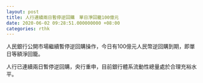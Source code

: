 ```yaml
---
layout: post
title: 人行連續兩日暫停逆回購　單日淨回籠100億元
date: 2020-06-02 09:28:51.000000000 +08:00
categories: rthk
---
```


人民銀行公開市場繼續暫停逆回購操作，今日有100億元人民幣逆回購到期，即單日等額淨回籠。

人行已連續兩日暫停逆回購，央行重申，目前銀行體系流動性總量處於合理充裕水平。
